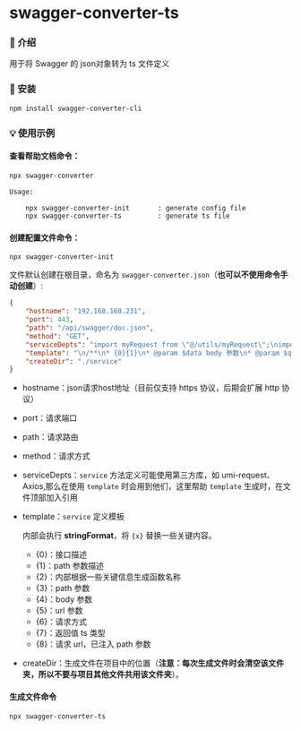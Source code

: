 # swagger-converter-ts
### 📖 介绍
用于将 Swagger 的 json对象转为 ts 文件定义
### 🔨 安装
``` txt
npm install swagger-converter-cli
```
### 💡 使用示例
#### 查看帮助文档命令：
``` txt
npx swagger-converter
```
``` txt
Usage:

    npx swagger-converter-init       : generate config file
    npx swagger-converter-ts         : generate ts file

```
#### 创建配置文件命令：
```
npx swagger-converter-init
```
文件默认创建在根目录，命名为 `swagger-converter.json`（**也可以不使用命令手动创建**）:
``` json
{
    "hostname": "192.168.168.231",
    "port": 443,
    "path": "/api/swagger/doc.json",
    "method": "GET",
    "serviceDepts": "import myRequest from \"@/utils/myRequest\";\nimport { RequestOptionsWithResponse } from \"umi-request\";",
    "template": "\n/**\n* {0}{1}\n* @param $data body 参数\n* @param $queryString url参数\n*/\nexport async function {2}({3}$data?:{4},$queryString?:{5}, options?: Omit<RequestOptionsWithResponse,'data'>) {\n    return myRequest.{6}<{7}>(`{8}` + '?' + stringify($queryString), {\n        data: $data,\n        ...options\n    });\n}\n",
    "createDir": "./service"
}
```
- hostname：json请求host地址（目前仅支持 https 协议，后期会扩展 http 协议）
- port：请求端口
- path：请求路由
- method：请求方式
- serviceDepts：`service` 方法定义可能使用第三方库，如 umi-request、Axios,那么在使用 `template` 时会用到他们，这里帮助 `template` 生成时，在文件顶部加入引用
- template：`service` 定义模板

  内部会执行 **stringFormat**，将 `{x}` 替换一些关键内容。
  - {0}：接口描述
  - {1}：path 参数描述
  - {2}：内部根据一些关键信息生成函数名称
  - {3}：path 参数
  - {4}：body 参数
  - {5}：url 参数
  - {6}：请求方式
  - {7}：返回值 ts 类型
  - {8}：请求 url，已注入 path 参数
- createDir：生成文件在项目中的位置（**注意：每次生成文件时会清空该文件夹，所以不要与项目其他文件共用该文件夹**）。
#### 生成文件命令
``` txt
npx swagger-converter-ts
```

